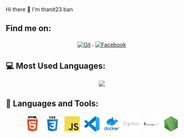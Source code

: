 Hi there 👋 I'm thanit23 ban
## Find me on:
<p align="center">
 <a href="https://github.com/thanhit23" target="_blank" rel="noopener noreferrer"> <img src="https://camo.githubusercontent.com/7df0b771c958e1037aaf92e60c9491f7d01628c31d70f822aebe153a2daf2c8a/68747470733a2f2f7777772e766563746f726c6f676f2e7a6f6e652f6c6f676f732f6769746875622f6769746875622d74696c652e737667" alt="Git" height="40" style="vertical-align:top; margin:4px;"> </a>
 <a href="https://www.facebook.com/thanhit.23" target="_blank" rel="noopener noreferrer"> <img src="https://camo.githubusercontent.com/2af76372d3077a5f711ad003f2ab07048868986f08aadacc74e1b73b28e18782/68747470733a2f2f7777772e766563746f726c6f676f2e7a6f6e652f6c6f676f732f66616365626f6f6b2f66616365626f6f6b2d6f6666696369616c2e737667" alt="Facebook" height="40" style="vertical-align:top; margin:4px;"> </a>
</p>

## 💻 Most Used Languages:
<p align="center">
 <img src="https://github-readme-stats.vercel.app/api/top-langs/?username=thanhit23&theme=tokyonight"><img>
</p>

## 🧰 Languages and Tools:
<p align="center">
 <img src="https://raw.githubusercontent.com/github/explore/80688e429a7d4ef2fca1e82350fe8e3517d3494d/topics/html/html.png" alt="Html" height="40" style="vertical-align:top; margin:4px">
 <img src="https://raw.githubusercontent.com/github/explore/80688e429a7d4ef2fca1e82350fe8e3517d3494d/topics/css/css.png" alt="Css" height="40" style="vertical-align:top; margin:4px">
 <img src="https://raw.githubusercontent.com/github/explore/80688e429a7d4ef2fca1e82350fe8e3517d3494d/topics/javascript/javascript.png" alt="Javascript" height="40" style="vertical-align:top; margin:4px">
 <img src="https://raw.githubusercontent.com/github/explore/80688e429a7d4ef2fca1e82350fe8e3517d3494d/topics/visual-studio-code/visual-studio-code.png" alt="VS Code" height="40" style="vertical-align:top; margin:4px">
 <img src="https://raw.githubusercontent.com/github/explore/80688e429a7d4ef2fca1e82350fe8e3517d3494d/topics/docker/docker.png" alt="Docker" height="40" style="vertical-align:top; margin:4px">
 <img src="https://raw.githubusercontent.com/github/explore/80688e429a7d4ef2fca1e82350fe8e3517d3494d/topics/express/express.png" alt="Express" height="40" style="vertical-align:top; margin:4px">
 <img src="https://raw.githubusercontent.com/github/explore/80688e429a7d4ef2fca1e82350fe8e3517d3494d/topics/mongodb/mongodb.png" alt="Mongodb" height="40" style="vertical-align:top; margin:4px">
 <img src="https://raw.githubusercontent.com/github/explore/80688e429a7d4ef2fca1e82350fe8e3517d3494d/topics/nodejs/nodejs.png" alt="NodeJs" height="40" style="vertical-align:top; margin:4px">
</p>
